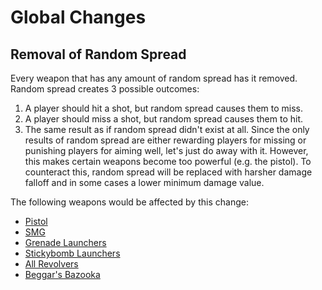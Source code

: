# Global Changes

## Removal of Random Spread
Every weapon that has any amount of random spread has it removed. Random spread creates 3 possible outcomes:
1. A player should hit a shot, but random spread causes them to miss.
2. A player should miss a shot, but random spread causes them to hit.
3. The same result as if random spread didn't exist at all.
Since the only results of random spread are either rewarding players for missing or punishing players for aiming well, let's just do away with it. However, this makes certain weapons become too powerful (e.g. the pistol). To counteract this, random spread will be replaced with harsher damage falloff and in some cases a lower minimum damage value.

The following weapons would be affected by this change:
* [Pistol](class/multiclass/items/pistol.md)
* [SMG](class/sniper/items/smg.md)
* [Grenade Launchers](class/demoman/demoman.md#grenade-launchers)
* [Stickybomb Launchers](class/demoman/demoman.md#stickybomb-launchers)
* [All Revolvers](class/spy/spy.md#revolvers)
* [Beggar's Bazooka](class/soldier/items/beggars.md)
